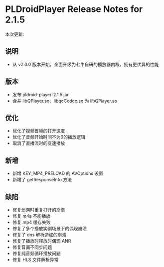 # PLDroidPlayer Release Notes for 2.1.5

本次更新:

## 说明

- 从 v2.0.0 版本开始，全面升级为七牛自研的播放器内核，拥有更优异的性能

## 版本

- 发布 pldroid-player-2.1.5.jar
- 合并 libQPlayer.so、libqcCodec.so 为 libQPlayer.so

## 优化

- 优化了视频首帧的打开速度
- 优化了音频开始时间不为0的播放逻辑
- 取消了直播流时的变速播放


## 新增

- 新增 KEY_MP4_PRELOAD 的 AVOptions 设置
- 新增了 getResponseInfo 方法

## 缺陷

- 修复弱网时重复打开的崩溃
- 修复 m4a 不能播放
- 修复 mp4 缓存失败
- 修复了多个播放实例场景下的偶现崩溃
- 修复了 dns 解析造成的崩溃
- 修复了播放时释放时偶现 ANR
- 修复音画不同步问题
- 修复纯音频循环播放问题
- 修复 HLS 文件解析异常

